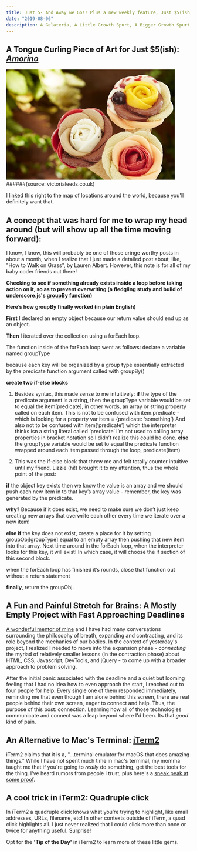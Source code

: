 ```yaml
---
title: Just 5- And Away we Go!! Plus a new weekly feature, Just $5(ish) Challenge, exploring $5ish flavor gems in NYC
date: "2019-08-06"
description: A Gelateria, A Little Growth Spurt, A Bigger Growth Spurt, An Upgrade, A Trick
---
```


## A Tongue Curling Piece of Art for Just $5(ish): [*Amorino*](https://www.amorino.com/fr/boutiques.html)
![Amorino](./amorino_image_1.jpg)
######(source: victorialeeds.co.uk)

I linked this right to the map of locations around the world, because you'll definitely want that.

## A concept that was hard for me to wrap my head around (but will show up all the time moving forward):
I know, I know, this will probably be one of those cringe worthy posts in about a month, when I realize that I just made a detailed post about, like, "How to Walk on Grass", by Lauren Albert. However, this note is for all of my baby coder friends out there!

**Checking to see if something already exists inside a loop before taking action on it, so as to prevent overwriting (a fledgling study and build of underscore.js's [groupBy](https://underscorejs.org/#groupBy) function)**

**Here’s how groupBy finally worked (in plain English)**

**First** I declared an empty object because our return value should end up as an object.

**Then** I iterated over the collection using a forEach loop.

The function inside of the forEach loop went as follows:
	declare a variable named groupType

because each key will be organized by a group type essentially extracted by the predicate function argument called with groupBy()

**create two if-else blocks**
1. Besides syntax, this made sense to me intuitively:
**if** the type of the predicate argument is a string, then the groupType variable would be set to equal the item[predicate], in other words, an array or string property called on each item.
This is not to be confused with item.predicate - which is looking for a property var item = {predicate: ‘something’}
And also not to be confused with item[‘predicate’] which the interpreter thinks isn a string literal called ‘predicate’
I’m not used to calling array properties in bracket notation so I didn’t realize this could be done.
**else** the groupType variable would be set to equal the predicate function wrapped around each item passed through the loop, predicate(item)

2. This was the if-else block that threw me and felt totally counter intuitive until my friend, Lizzie (hi!) brought it to my attention, thus the whole point of the post:

**if** the object key exists then we know the value is an array and we should push each new item in to that key’s array value - remember, the key was generated by the predicate.

**why?** Because if it does exist, we need to make sure we don’t just keep creating new arrays that overwrite each other every time we iterate over a new item!

**else if** the key does not exist, create a place for it by setting groupObj[groupType] equal to an empty array then pushing that new item into that array.
Next time around in the forEach loop, when the interpreter looks for this key, it will exist! In which case, it will choose the if section of this second block.

when the forEach loop has finished it’s rounds, close that function out without a return statement

**finally**, return the groupObj.

## A Fun and Painful Stretch for Brains: A Mostly Empty Project with Fast Approaching Deadlines
[A wonderful mentor of mine](http://www.intrinsictouchinstitute.com/about-robyn-jones.html) and I have had many conversations surrounding the philosophy of breath, expanding and contracting, and its role beyond the mechanics of our bodies. In the context of yesterday's project, I realized I needed to move into the expansion phase - *connecting* the myriad of relatively smaller lessons (in the contraction phase) about HTML, CSS, Javascript, DevTools, and jQuery - to come up with a broader approach to problem solving.

After the initial panic associated with the deadline and a quiet but looming feeling that I had no idea how to even approach the start, I reached out to four people for help. Every single one of them responded immediately, reminding me that even though I am alone behind this screen, there are real people behind their own screen, eager to connect and help. Thus, the purpose of this post: connection. Learning how all of those technologies communicate and connect was a leap beyond where I'd been. Its that *good* kind of pain.


## An Alternative to Mac's Terminal: [iTerm2](https://www.iterm2.com/)
iTerm2 claims that it is a, "...terminal emulator for macOS that does amazing things." While I have not spent much time in mac's terminal, my momma taught me that if you're going to *really* do something, get the best tools for the thing. I've heard rumors from people I trust, plus here's a [sneak peak at some proof](https://www.iterm2.com/features.html).

## A cool trick in iTerm2: Quadruple click
In iTerm2 a quadruple click knows what you’re trying to highlight, like email addresses, URLs, filename, etc!  In other contexts outside of iTerm, a quad click highlights all. I just never realized that I could click more than once or twice for anything useful. Surprise!

Opt for the **'Tip of the Day'** in iTerm2 to learn more of these little gems.
